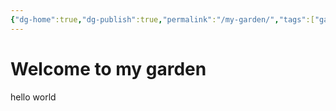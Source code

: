```yaml
---
{"dg-home":true,"dg-publish":true,"permalink":"/my-garden/","tags":["gardenEntry"],"dgPassFrontmatter":true}
---
```


# Welcome to my garden
hello world 